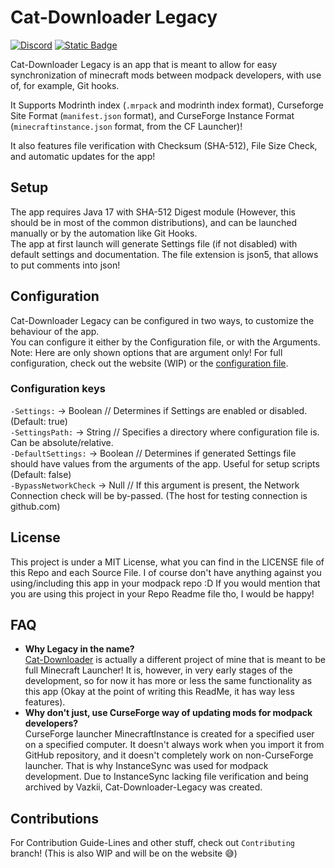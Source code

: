 # Cat-Downloader Legacy
[![Discord](https://img.shields.io/discord/1146365683576356884?style=for-the-badge&logo=discord&label=Questions%3F%20Join%20my%20discord!&labelColor=%23333333&color=%235865f2&cacheSeconds=30)](https://discord.gg/ktCFeKECvH)
[![Static Badge](https://img.shields.io/badge/CDL_Configuration_Website-%5BWIP%5D-FF2222?style=for-the-badge&labelColor=333333)](https://kanzaji.github.io/Cat-Downloader-Legacy/)

Cat-Downloader Legacy is an app that is meant to allow for easy synchronization of minecraft mods between modpack developers, with use of, for example, Git hooks.

It Supports Modrinth index (`.mrpack` and modrinth index format), Curseforge Site Format (`manifest.json` format), and CurseForge Instance Format (`minecraftinstance.json` format, from the CF Launcher)!

It also features file verification with Checksum (SHA-512), File Size Check, and automatic updates for the app!

## Setup
The app requires Java 17 with SHA-512 Digest module (However, this should be in most of the common distributions), and can be launched manually or by the automation like Git Hooks.<br>
The app at first launch will generate Settings file (if not disabled) with default settings and documentation. The file extension is json5, that allows to put comments into json!

## Configuration
Cat-Downloader Legacy can be configured in two ways, to customize the behaviour of the app.<br>
You can configure it either by the Configuration file, or with the Arguments.
Note: Here are only shown options that are argument only! For full configuration, check out the website (WIP) or the [configuration file](https://github.com/Kanzaji/Cat-Downloader-Legacy/blob/main/src/catdownloaderlegacy/src/main/resources/assets/templates/settings.json5).

### Configuration keys
`-Settings:`        -> Boolean // Determines if Settings are enabled or disabled. (Default: true)<br>
`-SettingsPath:`    -> String // Specifies a directory where configuration file is. Can be absolute/relative.<br>
`-DefaultSettings:` -> Boolean // Determines if generated Settings file should have values from the arguments of the app. Useful for setup scripts (Default: false)<br>
`-BypassNetworkCheck` -> Null // If this argument is present, the Network Connection check will be by-passed. (The host for testing connection is github.com)<br>

## License
This project is under a MIT License, what you can find in the LICENSE file of this Repo and each Source File. I of course don't have anything against you using/including this app in your modpack repo :D If you would mention that you are using this project in your Repo Readme file tho, I would be happy!

## FAQ
- **Why Legacy in the name?<br>**
  [Cat-Downloader](https://github.com/Kanzaji/Cat-Downloader) is actually a different project of mine that is meant to be full Minecraft Launcher! It is, however, in very early stages of the development, so for now it has more or less the same functionality as this app (Okay at the point of writing this ReadMe, it has way less features).
- **Why don't just, use CurseForge way of updating mods for modpack developers?**<br>
  CurseForge launcher MinecraftInstance is created for a specified user on a specified computer. It doesn't always work when you import it from GitHub repository, and it doesn't completely work on non-CurseForge launcher. That is why InstanceSync was used for modpack development. Due to InstanceSync lacking file verification and being archived by Vazkii, Cat-Downloader-Legacy was created.

## Contributions

For Contribution Guide-Lines and other stuff, check out `Contributing` branch!
(This is also WIP and will be on the website 😅)

